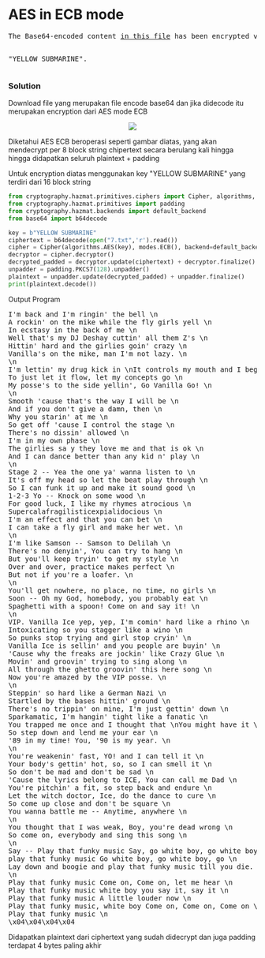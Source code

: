 <h1><b>AES in ECB mode</h1></b>
<pre>
The Base64-encoded content <a href='https://cryptopals.com/static/challenge-data/7.txt'>in this file</a> has been encrypted via AES-128 in ECB mode under the key

"YELLOW SUBMARINE".
</pre>
</b><h3>Solution</h3></b>
<p>Download file yang merupakan file encode base64 dan jika didecode itu merupakan encryption dari AES mode ECB</p>
<p align='center'>
  <img src='https://github.com/enomarozi/Writeup-CTF_Online/blob/master/BackdoorCTF/Images/601px-ECB_encryption.svg.png'>
</p>
<p>Diketahui AES ECB beroperasi seperti gambar diatas, yang akan mendecrypt per 8 block string chipertext secara berulang kali hingga hingga didapatkan seluruh plaintext + padding</p>
<p>Untuk encryption diatas menggunakan key "YELLOW SUBMARINE" yang terdiri dari 16 block string</p>

```python
from cryptography.hazmat.primitives.ciphers import Cipher, algorithms, modes
from cryptography.hazmat.primitives import padding
from cryptography.hazmat.backends import default_backend
from base64 import b64decode

key = b"YELLOW SUBMARINE"
ciphertext = b64decode(open("7.txt",'r').read())
cipher = Cipher(algorithms.AES(key), modes.ECB(), backend=default_backend())
decryptor = cipher.decryptor()
decrypted_padded = decryptor.update(ciphertext) + decryptor.finalize()
unpadder = padding.PKCS7(128).unpadder()
plaintext = unpadder.update(decrypted_padded) + unpadder.finalize()
print(plaintext.decode())
```
<p>Output Program</p>
<pre>
I'm back and I'm ringin' the bell \n
A rockin' on the mike while the fly girls yell \n
In ecstasy in the back of me \n
Well that's my DJ Deshay cuttin' all them Z's \n
Hittin' hard and the girlies goin' crazy \n
Vanilla's on the mike, man I'm not lazy. \n
\n
I'm lettin' my drug kick in \nIt controls my mouth and I begin \n
To just let it flow, let my concepts go \n
My posse's to the side yellin', Go Vanilla Go! \n
\n
Smooth 'cause that's the way I will be \n
And if you don't give a damn, then \n
Why you starin' at me \n
So get off 'cause I control the stage \n
There's no dissin' allowed \n
I'm in my own phase \n
The girlies sa y they love me and that is ok \n
And I can dance better than any kid n' play \n
\n
Stage 2 -- Yea the one ya' wanna listen to \n
It's off my head so let the beat play through \n
So I can funk it up and make it sound good \n
1-2-3 Yo -- Knock on some wood \n
For good luck, I like my rhymes atrocious \n
Supercalafragilisticexpialidocious \n
I'm an effect and that you can bet \n
I can take a fly girl and make her wet. \n
\n
I'm like Samson -- Samson to Delilah \n
There's no denyin', You can try to hang \n
But you'll keep tryin' to get my style \n
Over and over, practice makes perfect \n
But not if you're a loafer. \n
\n
You'll get nowhere, no place, no time, no girls \n
Soon -- Oh my God, homebody, you probably eat \n
Spaghetti with a spoon! Come on and say it! \n
\n
VIP. Vanilla Ice yep, yep, I'm comin' hard like a rhino \n
Intoxicating so you stagger like a wino \n
So punks stop trying and girl stop cryin' \n
Vanilla Ice is sellin' and you people are buyin' \n
'Cause why the freaks are jockin' like Crazy Glue \n
Movin' and groovin' trying to sing along \n
All through the ghetto groovin' this here song \n
Now you're amazed by the VIP posse. \n
\n
Steppin' so hard like a German Nazi \n
Startled by the bases hittin' ground \n
There's no trippin' on mine, I'm just gettin' down \n
Sparkamatic, I'm hangin' tight like a fanatic \n
You trapped me once and I thought that \nYou might have it \n
So step down and lend me your ear \n
'89 in my time! You, '90 is my year. \n
\n
You're weakenin' fast, YO! and I can tell it \n
Your body's gettin' hot, so, so I can smell it \n
So don't be mad and don't be sad \n
'Cause the lyrics belong to ICE, You can call me Dad \n
You're pitchin' a fit, so step back and endure \n
Let the witch doctor, Ice, do the dance to cure \n
So come up close and don't be square \n
You wanna battle me -- Anytime, anywhere \n
\n
You thought that I was weak, Boy, you're dead wrong \n
So come on, everybody and sing this song \n
\n
Say -- Play that funky music Say, go white boy, go white boy go \n
play that funky music Go white boy, go white boy, go \n
Lay down and boogie and play that funky music till you die. \n
\n
Play that funky music Come on, Come on, let me hear \n
Play that funky music white boy you say it, say it \n
Play that funky music A little louder now \n
Play that funky music, white boy Come on, Come on, Come on \n
Play that funky music \n
\x04\x04\x04\x04
</pre>
<p>Didapatkan plaintext dari ciphertext yang sudah didecrypt dan juga padding terdapat 4 bytes paling akhir</p>

